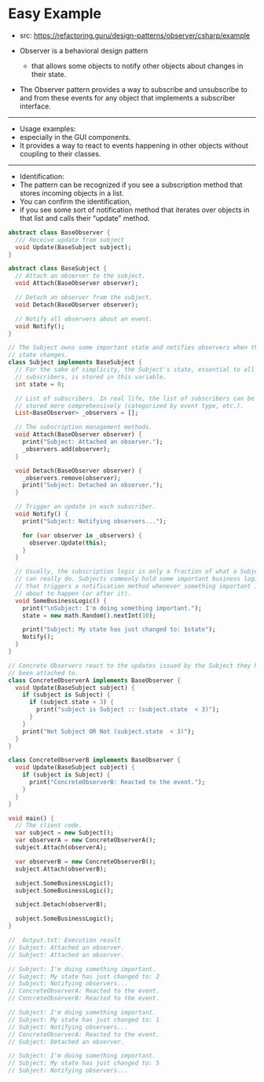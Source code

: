 <h1> Easy Example </h1>

- src: https://refactoring.guru/design-patterns/observer/csharp/example

- Observer is a behavioral design pattern
  - that allows some objects to notify other objects about changes in their state.
- The Observer pattern provides a way to subscribe and unsubscribe to and from these events for any object that implements a subscriber interface.

---

- Usage examples:
- especially in the GUI components.
- It provides a way to react to events happening in other objects without coupling to their classes.

---

- Identification:
- The pattern can be recognized if you see a subscription method that stores incoming objects in a list.
- You can confirm the identification,
- if you see some sort of notification method that iterates over objects in that list and calls their “update” method.

```dart
abstract class BaseObserver {
  /// Receive update from subject
  void Update(BaseSubject subject);
}
```

```dart
abstract class BaseSubject {
  // Attach an observer to the subject.
  void Attach(BaseObserver observer);

  // Detach an observer from the subject.
  void Detach(BaseObserver observer);

  // Notify all observers about an event.
  void Notify();
}
```

```dart
// The Subject owns some important state and notifies observers when the
// state changes.
class Subject implements BaseSubject {
  // For the sake of simplicity, the Subject's state, essential to all
  // subscribers, is stored in this variable.
  int state = 0;

  // List of subscribers. In real life, the list of subscribers can be
  // stored more comprehensively (categorized by event type, etc.).
  List<BaseObserver> _observers = [];

  // The subscription management methods.
  void Attach(BaseObserver observer) {
    print("Subject: Attached an observer.");
    _observers.add(observer);
  }

  void Detach(BaseObserver observer) {
    _observers.remove(observer);
    print("Subject: Detached an observer.");
  }

  // Trigger an update in each subscriber.
  void Notify() {
    print("Subject: Notifying observers...");

    for (var observer in _observers) {
      observer.Update(this);
    }
  }

  // Usually, the subscription logic is only a fraction of what a Subject
  // can really do. Subjects commonly hold some important business logic,
  // that triggers a notification method whenever something important is
  // about to happen (or after it).
  void SomeBusinessLogic() {
    print("\nSubject: I'm doing something important.");
    state = new math.Random().nextInt(10);

    print("Subject: My state has just changed to: $state");
    Notify();
  }
}
```

```dart
// Concrete Observers react to the updates issued by the Subject they had
// been attached to.
class ConcreteObserverA implements BaseObserver {
  void Update(BaseSubject subject) {
    if (subject is Subject) {
      if (subject.state < 3) {
        print("subject is Subject :: (subject.state  < 3)");
      }
    }
    print("Not Subject OR Not (subject.state  < 3)");
  }
}

class ConcreteObserverB implements BaseObserver {
  void Update(BaseSubject subject) {
    if (subject is Subject) {
      print("ConcreteObserverB: Reacted to the event.");
    }
  }
}
```

```dart
void main() {
  // The client code.
  var subject = new Subject();
  var observerA = new ConcreteObserverA();
  subject.Attach(observerA);

  var observerB = new ConcreteObserverB();
  subject.Attach(observerB);

  subject.SomeBusinessLogic();
  subject.SomeBusinessLogic();

  subject.Detach(observerB);

  subject.SomeBusinessLogic();
}

```

```dart
//  Output.txt: Execution result
// Subject: Attached an observer.
// Subject: Attached an observer.

// Subject: I'm doing something important.
// Subject: My state has just changed to: 2
// Subject: Notifying observers...
// ConcreteObserverA: Reacted to the event.
// ConcreteObserverB: Reacted to the event.

// Subject: I'm doing something important.
// Subject: My state has just changed to: 1
// Subject: Notifying observers...
// ConcreteObserverA: Reacted to the event.
// Subject: Detached an observer.

// Subject: I'm doing something important.
// Subject: My state has just changed to: 5
// Subject: Notifying observers...
```
